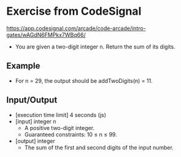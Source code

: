 # Exercise from CodeSignal
https://app.codesignal.com/arcade/code-arcade/intro-gates/wAGdN6FMPkx7WBq66/


- You are given a two-digit integer n. Return the sum of its digits.

## Example

- For n = 29, the output should be addTwoDigits(n) = 11.

## Input/Output
- [execution time limit] 4 seconds (js)
- [input] integer n
  - A positive two-digit integer.
  - Guaranteed constraints: 10 ≤ n ≤ 99.
- [output] integer
  - The sum of the first and second digits of the input number.
